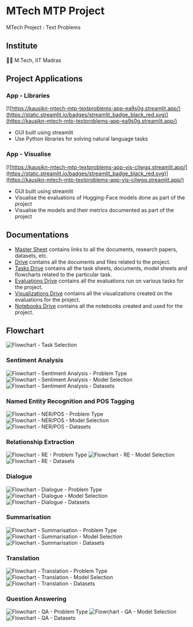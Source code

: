 # MTech MTP Project

 MTech Project : Text Problems

## Institute

🧑‍🎓 M.Tech, IIT Madras

## Project Applications
### App - Libraries
[![https://kausikn-mtech-mtp-textproblems-app-ea9s0g.streamlit.app/](https://static.streamlit.io/badges/streamlit_badge_black_red.svg)](https://kausikn-mtech-mtp-textproblems-app-ea9s0g.streamlit.app/)
 - GUI built using streamlit
 - Use Python libraries for solving natural language tasks

### App - Visualise
[![https://kausikn-mtech-mtp-textproblems-app-vis-cilwgq.streamlit.app/](https://static.streamlit.io/badges/streamlit_badge_black_red.svg)](https://kausikn-mtech-mtp-textproblems-app-vis-cilwgq.streamlit.app/)
 - GUI built using streamlit
 - Visualise the evaluations of Hugging-Face models done as part of the project
 - Visualise the models and their metrics documented as part of the project

## Documentations
 - [Master Sheet](https://docs.google.com/spreadsheets/d/1vv7MDkevIHnBCnnEGuchi1wEmNBDAUqHT6vAUxFWRV8/edit?usp=share_link) contains links to all the documents, research papers, datasets, etc.
 - [Drive](https://drive.google.com/drive/folders/1ck9l6mGfHvbs9SNCOrxrn6qA2GE2aRU2?usp=share_link) contains all the documents and files related to the project.
 - [Tasks Drive](https://drive.google.com/drive/folders/1KhxnXSKZXMGUde5w9y8xE8ApV0Nt_5f7?usp=share_link) contains all the task sheets, documents, model sheets and flowcharts related to the particular task.
 - [Evaluations Drive](https://drive.google.com/drive/folders/11DkugPfx7s1GnWpKUQqK3CL1Lc77xmPd?usp=share_link) contains all the evaluations run on various tasks for the project.
 - [Visualizations Drive](https://drive.google.com/drive/folders/1_jzVYxPi-pOW1xrYBUyB1QKUczSlDzNS?usp=share_link) contains all the visualizations created on the evaluations for the project.
 - [Notebooks Drive](https://drive.google.com/drive/folders/13xYCOHX6iieg1wDswghj-EWn2Y3TE6Qg?usp=share_link) contains all the notebooks created and used for the project.

## Flowchart
![Flowchart - Task Selection](_flowchart/MTP%20-%20Flowchart%20-%20Text%20Problems-Problem%20Selection%20(P1).drawio.png)

### Sentiment Analysis
![Flowchart - Sentiment Analysis - Problem Type](_flowchart/sentiment_analysis/MTP%20-%20Flowchart%20-%20Text%20Problems%20-%20Sentiment%20Analysis-Problem%20Type%20(PT1).drawio.png)
![Flowchart - Sentiment Analysis - Model Selection](_flowchart/sentiment_analysis/MTP%20-%20Flowchart%20-%20Text%20Problems%20-%20Sentiment%20Analysis-Model%20(M1).drawio.png)
![Flowchart - Sentiment Analysis - Datasets](_flowchart/sentiment_analysis/MTP%20-%20Flowchart%20-%20Text%20Problems%20-%20Sentiment%20Analysis-Dataset%20(D1).drawio.png)

### Named Entity Recognition and POS Tagging
![Flowchart - NER/POS - Problem Type](_flowchart/named_entity_recognition/MTP%20-%20Flowchart%20-%20Text%20Problems%20-%20Named%20Entity%20Recognition-Problem%20Type%20(PT1).drawio.png)
![Flowchart - NER/POS - Model Selection](_flowchart/named_entity_recognition/MTP%20-%20Flowchart%20-%20Text%20Problems%20-%20Named%20Entity%20Recognition-Model%20(M1).drawio.png)
![Flowchart - NER/POS - Datasets](_flowchart/named_entity_recognition/MTP%20-%20Flowchart%20-%20Text%20Problems%20-%20Named%20Entity%20Recognition-Dataset%20(D1).drawio.png)

### Relationship Extraction
![Flowchart - RE - Problem Type](_flowchart/relationship_extraction/MTP%20-%20Flowchart%20-%20Text%20Problems%20-%20Relationship%20Extraction-Problem%20Type%20(PT1).drawio.png)
![Flowchart - RE - Model Selection](_flowchart/relationship_extraction/MTP%20-%20Flowchart%20-%20Text%20Problems%20-%20Relationship%20Extraction-Model%20(M1).drawio.png)
![Flowchart - RE - Datasets](_flowchart/relationship_extraction/MTP%20-%20Flowchart%20-%20Text%20Problems%20-%20Relationship%20Extraction-Dataset%20(D1).drawio.png)

### Dialogue
![Flowchart - Dialogue - Problem Type](_flowchart/dialogue/MTP%20-%20Flowchart%20-%20Text%20Problems%20-%20Dialogue-Problem%20Type%20(PT1).drawio.png)
![Flowchart - Dialogue - Model Selection](_flowchart/dialogue/MTP%20-%20Flowchart%20-%20Text%20Problems%20-%20Dialogue-Model%20(M1).drawio.png)
![Flowchart - Dialogue - Datasets](_flowchart/dialogue/MTP%20-%20Flowchart%20-%20Text%20Problems%20-%20Dialogue-Dataset%20(D1).drawio.png)

### Summarisation
![Flowchart - Summarisation - Problem Type](_flowchart/summarisation/MTP%20-%20Flowchart%20-%20Text%20Problems%20-%20Summarisation-Problem%20Type%20(PT1).drawio.png)
![Flowchart - Summarisation - Model Selection](_flowchart/summarisation/MTP%20-%20Flowchart%20-%20Text%20Problems%20-%20Summarisation-Model%20(M1).drawio.png)
![Flowchart - Summarisation - Datasets](_flowchart/summarisation/MTP%20-%20Flowchart%20-%20Text%20Problems%20-%20Summarisation-Dataset%20(D1).drawio.png)

### Translation
![Flowchart - Translation - Problem Type](_flowchart/translation/MTP%20-%20Flowchart%20-%20Text%20Problems%20-%20Translation-Problem%20Type%20(PT1).drawio.png)
![Flowchart - Translation - Model Selection](_flowchart/translation/MTP%20-%20Flowchart%20-%20Text%20Problems%20-%20Translation-Model%20(M1).drawio.png)
![Flowchart - Translation - Datasets](_flowchart/translation/MTP%20-%20Flowchart%20-%20Text%20Problems%20-%20Translation-Dataset%20(D1).drawio.png)

### Question Answering
![Flowchart - QA - Problem Type](_flowchart/question_answering/MTP%20-%20Flowchart%20-%20Text%20Problems%20-%20Question%20Answering-Problem%20Type%20(PT1).drawio.png)
![Flowchart - QA - Model Selection](_flowchart/question_answering/MTP%20-%20Flowchart%20-%20Text%20Problems%20-%20Question%20Answering-Model%20(M1).drawio.png)
![Flowchart - QA - Datasets](_flowchart/question_answering/MTP%20-%20Flowchart%20-%20Text%20Problems%20-%20Question%20Answering-Dataset%20(D1).drawio.png)